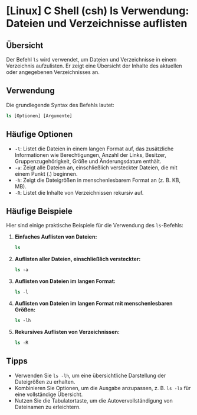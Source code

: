 # [Linux] C Shell (csh) ls Verwendung: Dateien und Verzeichnisse auflisten

## Übersicht
Der Befehl `ls` wird verwendet, um Dateien und Verzeichnisse in einem Verzeichnis aufzulisten. Er zeigt eine Übersicht der Inhalte des aktuellen oder angegebenen Verzeichnisses an.

## Verwendung
Die grundlegende Syntax des Befehls lautet:

```csh
ls [Optionen] [Argumente]
```

## Häufige Optionen
- `-l`: Listet die Dateien in einem langen Format auf, das zusätzliche Informationen wie Berechtigungen, Anzahl der Links, Besitzer, Gruppenzugehörigkeit, Größe und Änderungsdatum enthält.
- `-a`: Zeigt alle Dateien an, einschließlich versteckter Dateien, die mit einem Punkt (.) beginnen.
- `-h`: Zeigt die Dateigrößen in menschenlesbarem Format an (z. B. KB, MB).
- `-R`: Listet die Inhalte von Verzeichnissen rekursiv auf.

## Häufige Beispiele
Hier sind einige praktische Beispiele für die Verwendung des `ls`-Befehls:

1. **Einfaches Auflisten von Dateien:**
   ```csh
   ls
   ```

2. **Auflisten aller Dateien, einschließlich versteckter:**
   ```csh
   ls -a
   ```

3. **Auflisten von Dateien im langen Format:**
   ```csh
   ls -l
   ```

4. **Auflisten von Dateien im langen Format mit menschenlesbaren Größen:**
   ```csh
   ls -lh
   ```

5. **Rekursives Auflisten von Verzeichnissen:**
   ```csh
   ls -R
   ```

## Tipps
- Verwenden Sie `ls -lh`, um eine übersichtliche Darstellung der Dateigrößen zu erhalten.
- Kombinieren Sie Optionen, um die Ausgabe anzupassen, z. B. `ls -la` für eine vollständige Übersicht.
- Nutzen Sie die Tabulatortaste, um die Autovervollständigung von Dateinamen zu erleichtern.